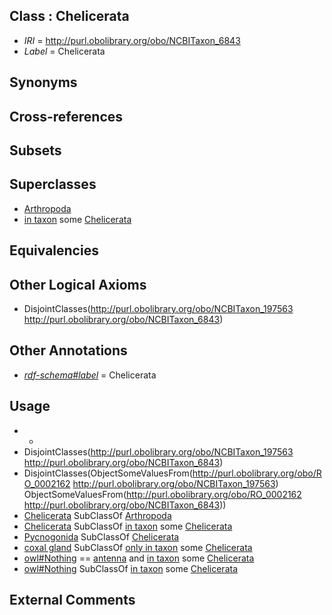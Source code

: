 
## Class : Chelicerata

 * *IRI* = http://purl.obolibrary.org/obo/NCBITaxon_6843
 * *Label* = Chelicerata

## Synonyms


## Cross-references


## Subsets


## Superclasses

 * [Arthropoda](../../NCBITaxon/56/NCBITaxon_6656.md)
 * [in taxon](../../RO/62/RO_0002162.md) some [Chelicerata](../../NCBITaxon/43/NCBITaxon_6843.md)

## Equivalencies


## Other Logical Axioms

 * DisjointClasses(<http://purl.obolibrary.org/obo/NCBITaxon_197563> <http://purl.obolibrary.org/obo/NCBITaxon_6843>)

## Other Annotations

 * *[rdf-schema#label](../../el/rdf-schema#label.md)* = Chelicerata

## Usage

 * -
 * DisjointClasses(<http://purl.obolibrary.org/obo/NCBITaxon_197563> <http://purl.obolibrary.org/obo/NCBITaxon_6843>)
 * DisjointClasses(ObjectSomeValuesFrom(<http://purl.obolibrary.org/obo/RO_0002162> <http://purl.obolibrary.org/obo/NCBITaxon_197563>) ObjectSomeValuesFrom(<http://purl.obolibrary.org/obo/RO_0002162> <http://purl.obolibrary.org/obo/NCBITaxon_6843>))
 * [Chelicerata](../../NCBITaxon/43/NCBITaxon_6843.md) SubClassOf [Arthropoda](../../NCBITaxon/56/NCBITaxon_6656.md)
 * [Chelicerata](../../NCBITaxon/43/NCBITaxon_6843.md) SubClassOf [in taxon](../../RO/62/RO_0002162.md) some [Chelicerata](../../NCBITaxon/43/NCBITaxon_6843.md)
 * [Pycnogonida](../../NCBITaxon/94/NCBITaxon_57294.md) SubClassOf [Chelicerata](../../NCBITaxon/43/NCBITaxon_6843.md)
 * [coxal gland](../../UBERON/65/UBERON_0009965.md) SubClassOf [only in taxon](../../RO/60/RO_0002160.md) some [Chelicerata](../../NCBITaxon/43/NCBITaxon_6843.md)
 * [owl#Nothing](../../ng/owl#Nothing.md) == [antenna](../../UBERON/72/UBERON_0000972.md) and [in taxon](../../RO/62/RO_0002162.md) some [Chelicerata](../../NCBITaxon/43/NCBITaxon_6843.md)
 * [owl#Nothing](../../ng/owl#Nothing.md) SubClassOf [in taxon](../../RO/62/RO_0002162.md) some [Chelicerata](../../NCBITaxon/43/NCBITaxon_6843.md)

## External Comments

